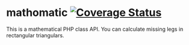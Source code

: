 mathomatic [![Coverage Status](https://coveralls.io/repos/SinanEker/mathomatic/badge.png)](https://coveralls.io/r/SinanEker/mathomatic)
==========

This is a mathematical PHP class API. You can calculate missing legs in rectangular triangulars.
